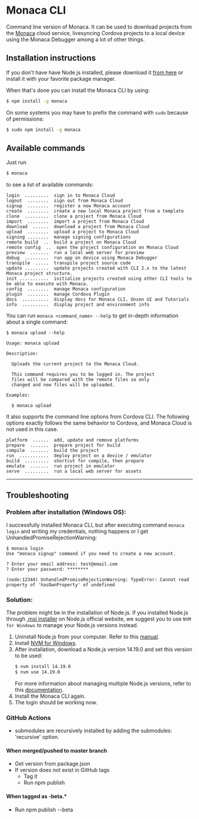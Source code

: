 Monaca CLI
==========

Command line version of Monaca. It can be used to download projects from the [Monaca](http://monaca.io) cloud service, livesyncing Cordova projects to a local device using the Monaca Debugger among a lot of other things.

Installation instructions
----

If you don't have have Node.js installed, please download it [from here](http://nodejs.org/) or install it with your favorite package manager.

When that's done you can install the Monaca CLI by using:

```bash
$ npm install -g monaca
```

On some systems you may have to prefix the command with `sudo` because of permissions:

```bash
$ sudo npm install -g monaca
```

Available commands
----

Just run

```bash
$ monaca
```

to see a list of available commands:

```
login  .........  sign in to Monaca Cloud
logout  ........  sign out from Monaca Cloud
signup  ........  register a new Monaca account
create  ........  create a new local Monaca project from a template
clone  .........  clone a project from Monaca Cloud
import  ........  import a project from Monaca Cloud
download  ......  download a project from Monaca Cloud
upload  ........  upload a project to Monaca Cloud
signing ........  manage signing configurations
remote build  ..  build a project on Monaca Cloud
remote config  ..  open the project configuration on Monaca Cloud
preview  .......  run a local web server for preview
debug  .........  run app on device using Monaca Debugger
transpile  .....  transpile project source code
update .........  update projects created with CLI 2.x to the latest Monaca project structure.
init ...........  initialize projects created using other CLI tools to be able to execute with Monaca.
config  ........  manage Monaca configuration
plugin  ........  manage Cordova Plugin
docs  ..........  display docs for Monaca CLI, Onsen UI and Tutorials
info  ..........  display project and environment info
```

You can run `monaca <command_name> --help` to get in-depth information about a single command:

```
$ monaca upload --help

Usage: monaca upload

Description:

  Uploads the current project to the Monaca Cloud.

  This command requires you to be logged in. The project
  files will be compared with the remote files so only
  changed and new files will be uploaded.

Examples:

  $ monaca upload
```

It also supports the command line options from Cordova CLI. The following options exactly follows the same behavior to Cordova, and Monaca Cloud is not used in this case.

```
platform  ......  add, update and remove platforms
prepare  .......  prepare project for build
compile  .......  build the project
run  ...........  deploy project on a device / emulator
build  .........  shortcut for compile, then prepare
emulate  .......  run project in emulator
serve  .........  run a local web server for assets
```

---

## Troubleshooting

### Problem after installation (Windows OS):

I successfully installed Monaca CLI, but after executing command `monaca login` and writing my credentials, nothing happens or I get UnhandledPromiseRejectionWarning:

```
$ monaca login
Use "monaca signup" command if you need to create a new account.

? Enter your email address: test@email.com
? Enter your password: ********

(node:12344) UnhandledPromiseRejectionWarning: TypeError: Cannot read property of 'hasOwnProperty' of undefined
```

### Solution:

The problem might be in the installation of Node.js. If you installed Node.js through [.msi installer](https://nodejs.org/en/download/) on Node.js official website, we suggest you to use `NVM for Windows` to manage your Node.js versions instead.

1. Uninstall Node.js from your computer. Refer to this [manual](https://stackoverflow.com/questions/20711240/how-to-completely-remove-node-js-from-windows).
2. Install [NVM for Windows](https://github.com/coreybutler/nvm-windows#node-version-manager-nvm-for-windows).
3. After installation, download a Node.js version 14.19.0 and set this version to be used:
   ```bash
   $ nvm install 14.19.0
   $ nvm use 14.19.0
   ```
   For more information about managing multiple Node.js versions, refer to this [documentation](https://docs.microsoft.com/en-us/windows/dev-environment/javascript/nodejs-on-windows).
4. Install the Monaca CLI again.
5. The login should be working now.

### GitHub Actions

- submodules are recursively installed by adding the submodules: 'recursive' option.

#### When merged/pushed to master branch

- Get version from package.json
- If version does not exist in GitHub tags
  - Tag it
  - Run npm publish

#### When tagged as -beta.*

- Run npm publish --beta

